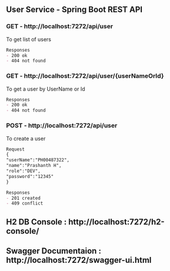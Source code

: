 ## User Service - Spring Boot REST API

### GET - http://localhost:7272/api/user

To get list of users

```markdown
Responses
- 200 ok
- 404 not found
```
### GET - http://localhost:7272/api/user/{userNameOrId}

To get a user by UserName or Id

```markdown
Responses
- 200 ok
- 404 not found
```

### POST - http://localhost:7272/api/user

To create a user

```markdown
Request
{
"userName":"PH00487322",
"name":"Prashanth H",
"role":"DEV",
"password":"12345"
}
```

```markdown
Responses
- 201 created
- 409 conflict
```

## H2 DB Console : http://localhost:7272/h2-console/
## Swagger Documentaion : http://localhost:7272/swagger-ui.html

